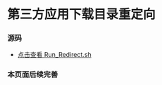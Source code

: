 # 第三方应用下载目录重定向

### 源码
- [点击查看 Run_Redirect.sh](https://gitee.com/lucky__cat/Third-Party-Redirect/raw/master/Run_Redirect.sh)

### 本页面后续完善